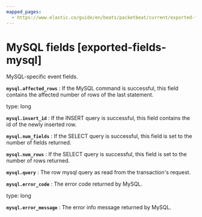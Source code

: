 ```yaml
---
mapped_pages:
  - https://www.elastic.co/guide/en/beats/packetbeat/current/exported-fields-mysql.html
---
```


# MySQL fields [exported-fields-mysql]

MySQL-specific event fields.



**`mysql.affected_rows`**
:   If the MySQL command is successful, this field contains the affected number of rows of the last statement.

type: long


**`mysql.insert_id`**
:   If the INSERT query is successful, this field contains the id of the newly inserted row.


**`mysql.num_fields`**
:   If the SELECT query is successful, this field is set to the number of fields returned.


**`mysql.num_rows`**
:   If the SELECT query is successful, this field is set to the number of rows returned.


**`mysql.query`**
:   The row mysql query as read from the transaction's request.


**`mysql.error_code`**
:   The error code returned by MySQL.

type: long


**`mysql.error_message`**
:   The error info message returned by MySQL.


